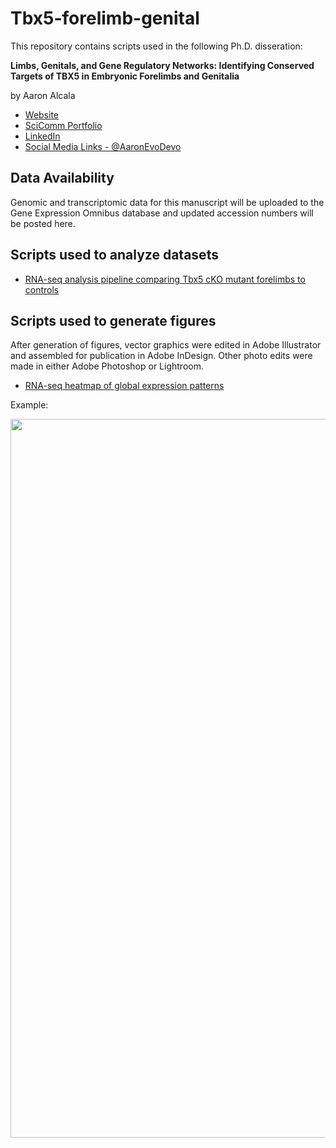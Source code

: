 # Tbx5-forelimb-genital

This repository contains scripts used in the following Ph.D. disseration:

**Limbs, Genitals, and Gene Regulatory Networks: Identifying Conserved Targets of TBX5 in Embryonic Forelimbs and Genitalia**

by Aaron Alcala

* [Website](https://aaronevodevo.wixsite.com/aaronevodevo)
* [SciComm Portfolio](https://aaronalcala.myportfolio.com/)
* [LinkedIn](https://www.linkedin.com/in/aaronalcala/)
* [Social Media Links - @AaronEvoDevo](https://linktr.ee/AaronAlcala)


Data Availability
----------------------------------------------------------------------
Genomic and transcriptomic data for this manuscript will be uploaded to the Gene Expression Omnibus database and updated accession numbers will be posted here.


Scripts used to analyze datasets
----------------------------------------------------------------------
* [RNA-seq analysis pipeline comparing Tbx5 cKO mutant forelimbs to controls](https://github.com/gene-drive/Tbx5-forelimb-genital/blob/d1482d0f002efefe90315bb257576c0d6893b4a2/RNA-seq%20pipeline_DESeq2%20analysis%20and%20visualization_Forelimb%20Tbx5%20mutants%20vs%20controls.R)


Scripts used to generate figures
----------------------------------------------------------------------
After generation of figures, vector graphics were edited in Adobe Illustrator and assembled for publication in Adobe InDesign. Other photo edits were made in either Adobe Photoshop or Lightroom.

* [RNA-seq heatmap of global expression patterns](https://github.com/gene-drive/Tbx5-forelimb-genital/blob/307cb94428ff260fcce215ee8ce83b98c24b939d/Heatmaps_RNA-seq)

Example:

<img width="1150" src="https://user-images.githubusercontent.com/61433004/231803053-dba321dc-dd72-4ceb-a44d-68cfe83c39bb.jpg">
